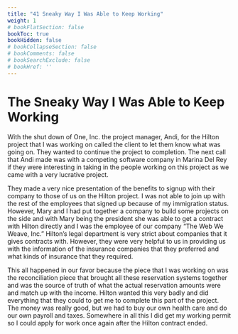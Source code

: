 ```yaml
---
title: "41 Sneaky Way I Was Able to Keep Working"
weight: 1
# bookFlatSection: false
bookToc: true
bookHidden: false
# bookCollapseSection: false
# bookComments: false
# bookSearchExclude: false
# bookHref: ''
---
```

# The Sneaky Way I Was Able to Keep Working
With the shut down of One, Inc. the project manager, Andi, for the Hilton project that I was working on called the client to let them know what was going on.  They wanted to continue the project to completion. The next call that Andi made was with a competing software company in Marina Del Rey if they were interesting in taking in the people working on this project as we came with a very lucrative project.

They made a very nice presentation of the benefits to signup with their company to those of us on the Hilton project. I was not able to join up with the rest of the employees that signed up because of my immigration status. However, Mary and I had put together a company to build some projects on the side and with Mary being the president she was able to get a contract with Hilton directly and I was the employee of our company “The Web We Weave, Inc.” Hilton’s legal department is very strict about companies that it gives contracts with. However, they were very helpful to us in providing us with the information of the insurance companies that they preferred and what kinds of insurance that they required. 

This all happened in our favor because the piece that I was working on was the reconciliation piece that brought all these reservation systems together and was the source of truth of what the actual reservation amounts were and match up with the income. Hilton wanted this very badly and did everything that they could to get me to complete this part of the project.  The money was really good, but we had to buy our own health care and do our own payroll and taxes. Somewhere in all this I did get my working permit so I could apply for work once again after the Hilton contract ended.    